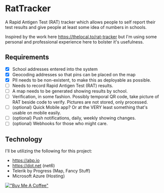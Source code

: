 # RatTracker
A Rapid Antigen Test (RAT) tracker which allows people to self report their test results and give people at least some idea of numbers in schools.

Inspired by the work here https://thelocal.to/rat-tracker but I'm using some personal and professional experience here to bolster it's usefulness.

## Requirements

- [X] School addresses entered into the system
- [X] Geocoding addresses so that pins can be placed on the map
- [X] PII needs to be non-existent, to make this as deployable as possible.
- [ ] Needs to record Rapid Antigen Test (RAT) results.
- [ ] A map needs to be generated showing results by school.
- [ ] Verification, in some fashion. Possibly temporal QR code, take picture of RAT beside code to verify. Pictures are not stored, only processed.
- [ ] (optional) Quick Mobile app? Or at the VERY least something that's usable on mobile easily.
- [ ] (optional) Push notifications, daily, weekly showing changes.
- [ ] (optional) Webhooks for those who might care.

## Technology

I'll be utilizing the following for this project:

- https://abp.io
- https://dot.net (net6)
- Telerik by Progress (Map, Fancy Stuff)
- Microsoft Azure (Hosting)

[!["Buy Me A Coffee"](https://www.buymeacoffee.com/assets/img/custom_images/orange_img.png)](https://www.buymeacoffee.com/korifrancis)
